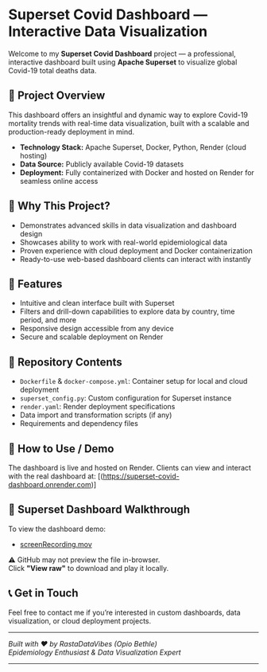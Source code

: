 # Superset Covid Dashboard — Interactive Data Visualization

Welcome to my **Superset Covid Dashboard** project — a professional, interactive dashboard built using **Apache Superset** to visualize global Covid-19 total deaths data.

## 🚀 Project Overview

This dashboard offers an insightful and dynamic way to explore Covid-19 mortality trends with real-time data visualization, built with a scalable and production-ready deployment in mind.

- **Technology Stack:** Apache Superset, Docker, Python, Render (cloud hosting)
- **Data Source:** Publicly available Covid-19 datasets
- **Deployment:** Fully containerized with Docker and hosted on Render for seamless online access

## 🎯 Why This Project?

- Demonstrates advanced skills in data visualization and dashboard design
- Showcases ability to work with real-world epidemiological data
- Proven experience with cloud deployment and Docker containerization
- Ready-to-use web-based dashboard clients can interact with instantly

## 🔧 Features

- Intuitive and clean interface built with Superset
- Filters and drill-down capabilities to explore data by country, time period, and more
- Responsive design accessible from any device
- Secure and scalable deployment on Render

## 📂 Repository Contents

- `Dockerfile` & `docker-compose.yml`: Container setup for local and cloud deployment
- `superset_config.py`: Custom configuration for Superset instance
- `render.yaml`: Render deployment specifications
- Data import and transformation scripts (if any)
- Requirements and dependency files

## 🎯 How to Use / Demo

The dashboard is live and hosted on Render. Clients can view and interact with the real dashboard at:
[(https://superset-covid-dashboard.onrender.com)]

## 🎥 Superset Dashboard Walkthrough

To view the dashboard demo:

- [screenRecording.mov](screenRecording.mov)

⚠️ GitHub may not preview the file in-browser.  
Click **"View raw"** to download and play it locally.

## 📞 Get in Touch

Feel free to contact me if you’re interested in custom dashboards, data visualization, or cloud deployment projects.

---

*Built with ❤️ by RastaDataVibes (Opio Bethle)*  
*Epidemiology Enthusiast & Data Visualization Expert*

---


